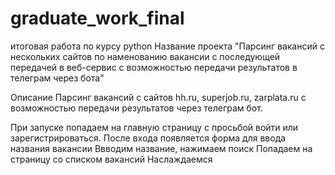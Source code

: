 # graduate_work_final
итоговая работа по курсу  python
Название проекта
"Парсинг вакансий с нескольких сайтов по наменованию вакансии
с последующей передачей в веб-сервис c возможностью передачи результатов в телеграм через бота"

Описание 
Парсинг вакансий с сайтов hh.ru, superjob.ru, zarplata.ru  с возможностью передачи результатов через телеграм бот.

При запуске попадаем на главную страницу с просьбой войти или зарегистрироваться.
После входа  появляется форма для ввода названия вакансии
Ввводим название, нажимаем поиск
Попадаем на страницу со списком вакансий
Наслаждаемся
